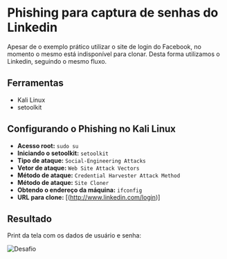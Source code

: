 # Phishing para captura de senhas do Linkedin
Apesar de o exemplo prático utilizar o site de login do Facebook, no momento o mesmo está indisponível para clonar. Desta forma utilizamos o Linkedin, seguindo o mesmo fluxo.

## Ferramentas
- Kali Linux
- setoolkit

## Configurando o Phishing no Kali Linux
- **Acesso root:** `sudo su`
- **Iniciando o setoolkit:** `setoolkit`
- **Tipo de ataque:** `Social-Engineering Attacks`
- **Vetor de ataque:** `Web Site Attack Vectors`
- **Método de ataque:** `Credential Harvester Attack Method`
- **Método de ataque:** `Site Cloner`
- **Obtendo o endereço da máquina:** `ifconfig`
- **URL para clone:** [(http://www.linkedin.com/login)]

## Resultado

Print da tela com os dados de usuário e senha:

![Desafio](https://github.com/user-attachments/assets/0bb0fd43-15cb-4e70-9741-b2de3fa17d4a)
